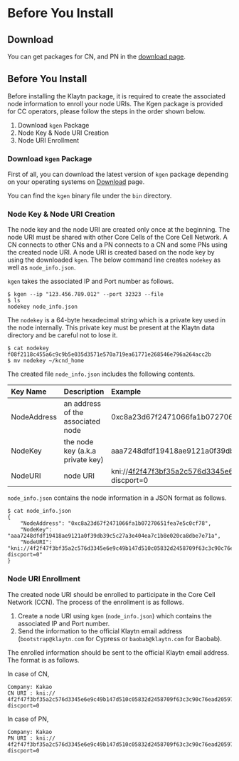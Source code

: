 # Before You Install

## Download <a id="download"></a>

You can get packages for CN, and PN in the [download page](../../downloads/downloads.md).


## Before You Install <a id="before-you-install"></a>

Before installing the Klaytn package, it is required to create the associated node information to enroll your node URIs. The Kgen package is provided for CC operators, please follow the steps in the order shown below.

1. Download `kgen` Package
2. Node Key & Node URI Creation
3. Node URI Enrollment

### Download `kgen` Package <a id="download-kgen-package"></a>

First of all, you can download the latest version of `kgen` package depending on your operating systems on [Download](../../downloads/downloads.md) page.

You can find the `kgen` binary file under the `bin` directory.

### Node Key & Node URI Creation <a id="node-key-node-uri-creation"></a>

The node key and the node URI are created only once at the beginning. The node URI must be shared with other Core Cells of the Core Cell Network. A CN connects to other CNs and a PN connects to a CN and some PNs using the created node URI. A node URI is created based on the node key by using the downloaded `kgen`. The below command line creates `nodekey` as well as `node_info.json`.

`kgen` takes the associated IP and Port number as follows.

```text
$ kgen --ip "123.456.789.012" --port 32323 --file
$ ls
nodekey node_info.json
```

The `nodekey` is a 64-byte hexadecimal string which is a private key used in the node internally. This private key must be present at the Klaytn data directory and be careful not to lose it.

```text
$ cat nodekey
f08f2118c455a6c9c9b5e035d3571e570a719ea61771e268546e796a264acc2b
$ mv nodekey ~/kcnd_home
```

The created file `node_info.json` includes the following contents.

| Key Name | Description | Example |
| :--- | :--- | :--- |
| NodeAddress | an address of the associated node | 0xc8a23d67f2471066fa1b07270651fea7e5c0cf78 |
| NodeKey | the node key \(a.k.a private key\) | aaa7248dfdf19418ae9121a0f39db39c5c27a3e404ea7c1b8e020ca8dbe7e71a |
| NodeURI | node URI | kni://4f2f47f3bf35a2c576d3345e6e9c49b147d510c05832d2458709f63c3c90c76ead205975d944ed65e77dd4c6f63ebe1ef21d60da95952bc1e200e7487f4d9e1b@123.456.789.012:32323?discport=0 |

`node_info.json` contains the node information in a JSON format as follows.

```text
$ cat node_info.json
{
    "NodeAddress": "0xc8a23d67f2471066fa1b07270651fea7e5c0cf78",
    "NodeKey": "aaa7248dfdf19418ae9121a0f39db39c5c27a3e404ea7c1b8e020ca8dbe7e71a",
    "NodeURI": "kni://4f2f47f3bf35a2c576d3345e6e9c49b147d510c05832d2458709f63c3c90c76ead205975d944ed65e77dd4c6f63ebe1ef21d60da95952bc1e200e7487f4d9e1b@123.456.789.012:32323?discport=0"
}
```

### Node URI Enrollment <a id="node-uri-enrollment"></a>

The created node URI should be enrolled to participate in the Core Cell Network \(CCN\). The process of the enrollment is as follows.

1. Create a node URI using `kgen` \(`node_info.json`\) which contains the associated IP and Port number.
2. Send the information to the official Klaytn email address \(`bootstrap@klaytn.com` for Cypress or `baobab@klaytn.com` for Baobab\).

The enrolled information should be sent to the official Klaytn email address. The format is as follows.

In case of CN,

```text
Company: Kakao
CN URI : kni://
4f2f47f3bf35a2c576d3345e6e9c49b147d510c05832d2458709f63c3c90c76ead205975d944ed65e77dd4c6f63ebe1ef21d60da95952bc1e200e7487f4d9e1b@123.456.789.012:32323?discport=0
```

In case of PN,

```text
Company: Kakao
PN URI : kni://
4f2f47f3bf35a2c576d3345e6e9c49b147d510c05832d2458709f63c3c90c76ead205975d944ed65e77dd4c6f63ebe1ef21d60da95952bc1e200e7487f4d9e1b@123.456.789.012:32323?discport=0
```

